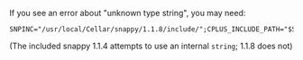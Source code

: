 If you see an error about "unknown type string", you may need:

```
SNPINC="/usr/local/Cellar/snappy/1.1.8/include/";CPLUS_INCLUDE_PATH="$SNPINC"
```

(The included snappy 1.1.4 attempts to use an internal `string`; 1.1.8 does not)
